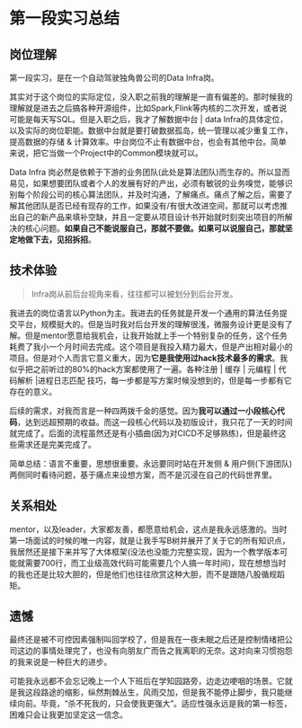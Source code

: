 # 第一段实习总结

## 岗位理解

第一段实习，是在一个自动驾驶独角兽公司的Data Infra岗。

其实对于这个岗位的实际定位，没入职之前我的理解是一直有偏差的。那时候我的理解就是进去之后搞各种开源组件，比如Spark,Flink等内核的二次开发，或者说可能是每天写SQL。但是入职之后，我才了解数据中台 | data Infra的具体定位，以及实际的岗位职能。数据中台就是要打破数据孤岛，统一管理以减少重复工作，提高数据的存储 & 计算效率。中台岗位不止有数据中台，也会有其他中台。简单来说，把它当做一个Project中的Common模块就可以。

Data Infra 岗必然是依赖于下游的业务团队(此处是算法团队)而生存的。所以显而易见，如果想要团队或者个人的发展有好的产出，必须有敏锐的业务嗅觉，能够识别每个阶段公司的核心算法团队，并及时沟通，了解痛点。痛点了解之后，需要了解其他团队是否已经有现存的工作，如果没有/有很大改进空间，那就可以考虑推出自己的新产品来填补空缺，并且一定要从项目设计书开始就时刻突出项目的所解决的核心问题。**如果自己不能说服自己，那就不要做。如果可以说服自己，那就坚定地做下去，见招拆招**。


## 技术体验

> Infra岗从前后台视角来看，往往都可以被划分到后台开发。

我进去的岗位语言以Python为主。我进去的任务就是开发一个通用的算法任务提交平台，规模挺大的。但是当时我对后台开发的理解很浅，微服务设计更是没有了解。但是mentor愿意给我机会，让我开始就上手一个特别复杂的任务，这个任务耗费了我小一个月时间去完成。这个项目是我投入精力最大，但是产出相对最小的项目。但是对个人而言它意义重大，因为**它是我使用过hack技术最多的需求**。我似乎把之前听过的80%的hack方案都使用了一遍。各种注册 | 缓存 | 元编程 | 代码解析 |进程日志匹配 技巧，每一步都是写方案时候没想到的，但是每一步都有它存在的意义。

后续的需求，对我而言是一种四两拨千金的感觉。因为**我可以通过一小段核心代码**，达到远超预期的收益。而这一段核心代码以及初版设计，我只花了一天的时间就完成了。后面的流程虽然还是有小插曲(因为对CICD不足够熟练)，但是最终这些需求还是完美完成了。

简单总结：语言不重要，思想很重要。永远要同时站在开发侧 & 用户侧(下游团队)两侧同时看待问题，基于痛点来设想方案，而不是沉浸在自己的代码世界里。

## 关系相处

mentor，以及leader，大家都友善，都愿意给机会，这点是我永远感激的。当时第一场面试的时候的唯一内容，就是让我手写B树并展开了关于它的所有知识点，我居然还是接下来并写了大体框架(没法也没能力完整实现，因为一个教学版本可能就需要700行，而工业级高效代码可能需要几个人搞一年时间)，现在想想当时的我也还是比较大胆的，但是他们也往往欣赏这种大胆，而不是跟随八股循规蹈矩。

## 遗憾

最终还是被不可控因素强制叫回学校了，但是我在一夜未眠之后还是控制情绪把公司这边的事情处理完了，也没有向朋友广而告之我离职的无奈。这对向来习惯抱怨的我来说是一种巨大的进步。

可能我永远都不会忘记晚上一个人下班后在学知园路旁，边走边哽咽的场景。它就是我这段路途的缩影，纵然荆棘丛生，风雨交加，但是我不能停止脚步，我只能继续向前。毕竟，“杀不死我的，只会使我更强大”。适应性强永远是我的第一标签，困难只会让我更加坚定这一信念。
